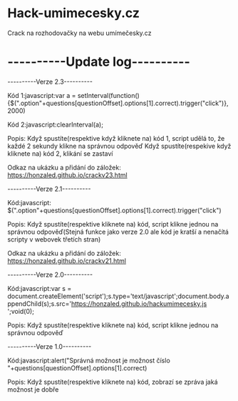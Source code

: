 # Hack-umimecesky.cz
Crack na rozhodovačky na webu umímečesky.cz

# ----------Update log----------
----------Verze 2.3----------

Kód 1:javascript:var a = setInterval(function(){$(".option"+questions[questionOffset].options[1].correct).trigger("click")}, 2000)

Kód 2:javascript:clearInterval(a);

Popis:
Když spustíte(respektive když kliknete na) kód 1, script udělá to, že každé 2 sekundy klikne na správnou odpověď
Když spustíte(respekive když kliknete na) kód 2, klikání se zastaví

Odkaz na ukázku a přidání do záložek: https://honzaled.github.io/crackv23.html


----------Verze 2.1----------

Kód:javascript: $(".option"+questions[questionOffset].options[1].correct).trigger("click")


Popis:
Když spustíte(respektive kliknete na) kód, script klikne jednou na správnou odpověď(Stejná funkce jako verze 2.0 ale kód je kratší a nenačítá scripty v webovek třetích stran)

Odkaz na ukázku a přidání do záložek: https://honzaled.github.io/crackv21.html


----------Verze 2.0----------

Kód:javascript:var s = document.createElement('script');s.type='text/javascript';document.body.appendChild(s);s.src='https://honzaled.github.io/hackumimecesky.js ';void(0);

Popis:
Když spustíte(respektive kliknete na) kód, script klikne jednou na správnou odpověď


----------Verze 1.0----------

Kód:javascript:alert("Správná možnost je možnost číslo "+questions[questionOffset].options[1].correct)

Popis:
Když spustíte(respektive kliknete na) kód, zobrazí se zpráva jaká možnost je dobře
